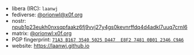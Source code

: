 - libera (IRC): `laanwj`
- fediverse: [@orionwl@x0f.org](https://x0f.org/@orionwl)
- nostr: [npub1p23eukh0nxsqpfaakz6fj9vvj27y4gs0kevnrffdq4d4adkl7uuq7crnl6](https://njump.me/npub1p23eukh0nxsqpfaakz6fj9vvj27y4gs0kevnrffdq4d4adkl7uuq7crnl6)
- matrix: [@orionwl:x0f.org](https://matrix.to/#/@orionwl:x0f.org)
- PGP fingerprint: [`71A3 B167 3540 5025 D447  E8F2 7481 0B01 2346 C9A6`](https://github.com/laanwj.gpg)
- website: https://laanwj.github.io
